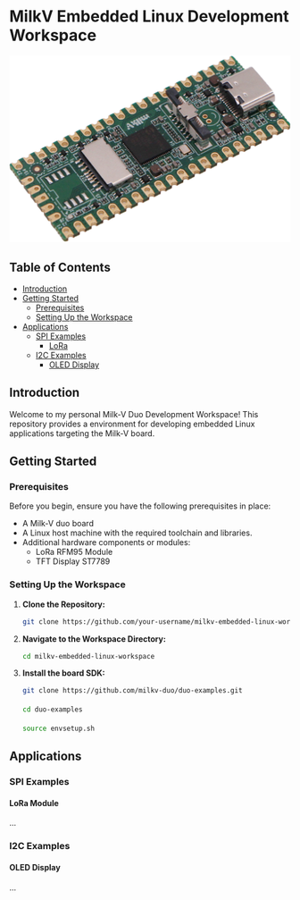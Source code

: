 # MilkV Embedded Linux Development Workspace

![MilkV Board](resources/milkv-board-image.png)

## Table of Contents

- [Introduction](#introduction)
- [Getting Started](#getting-started)
  - [Prerequisites](#prerequisites)
  - [Setting Up the Workspace](#setting-up-the-workspace)
- [Applications](#applications)
  - [SPI Examples](#spi-examples)
    - [LoRa](#lora)
  - [I2C Examples](#i2c-examples)
    - [OLED Display](#oled-display)

## Introduction

Welcome to my personal Milk-V Duo Development Workspace! This repository provides a environment for developing embedded Linux applications targeting the Milk-V board. 

## Getting Started

### Prerequisites

Before you begin, ensure you have the following prerequisites in place:

- A Milk-V duo board
- A Linux host machine with the required toolchain and libraries.
- Additional hardware components or modules:
  - LoRa RFM95 Module
  - TFT Display ST7789

### Setting Up the Workspace

1. **Clone the Repository:**

   ```bash
   git clone https://github.com/your-username/milkv-embedded-linux-workspace.git
1. **Navigate to the Workspace Directory:**
    ```bash
   cd milkv-embedded-linux-workspace
1. **Install the board SDK:**
    ``` bash
    git clone https://github.com/milkv-duo/duo-examples.git
    
    cd duo-examples
    
    source envsetup.sh

## Applications
### SPI Examples
#### LoRa Module
...

### I2C Examples
#### OLED Display
...
